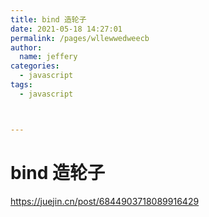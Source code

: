 ```yaml
---
title: bind 造轮子
date: 2021-05-18 14:27:01
permalink: /pages/wllewwedweecb
author: 
  name: jeffery
categories: 
  - javascript
tags: 
  - javascript



---
```


# bind 造轮子

https://juejin.cn/post/6844903718089916429